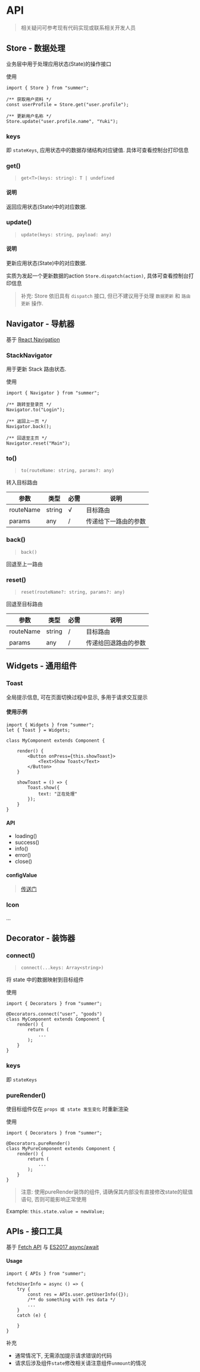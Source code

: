 # API
> 相关疑问可参考现有代码实现或联系相关开发人员

## Store - 数据处理
业务层中用于处理应用状态(State)的操作接口

使用
```
import { Store } from "summer";

/** 获取用户资料 */
const userProfile = Store.get("user.profile");

/** 更新用户名称 */
Store.update("user.profile.name", "Yuki");

```

### keys
即 `stateKeys`, 应用状态中的数据存储结构对应键值. 具体可查看控制台打印信息

### get()
> `get<T>(keys: string): T | undefined`

#### 说明
返回应用状态(State)中的对应数据.


### update()
> `update(keys: string, payload: any)`

#### 说明
更新应用状态(State)中的对应数据.

实质为发起一个更新数据的action `Store.dispatch(action)`, 具体可查看控制台打印信息


> 补充: Store 依旧具有 `dispatch` 接口, 但已不建议用于处理 `数据更新` 和 `路由更新` 操作.



## Navigator - 导航器
基于 [React Navigation](https://reactnavigation.org/docs/intro/)

### StackNavigator
用于更新 Stack 路由状态.

使用
```
import { Navigator } from "summer";

/** 跳转至登录页 */
Navigator.to("Login");

/** 返回上一页 */
Navigator.back();

/** 回退至主页 */
Navigator.reset("Main");

```
### to()
> `to(routeName: string, params?: any)`

转入目标路由

| 参数 | 类型 | 必需 | 说明 |
| --- | --- | --- | --- |
|  routeName | string | √ | 目标路由 |
| params | any | / | 传递给下一路由的参数 |

### back()
> `back()`

回退至上一路由

### reset()
> `reset(routeName?: string, params?: any)`

回退至目标路由

| 参数 | 类型 | 必需 | 说明 |
| --- | --- | --- | --- |
| routeName | string | / | 目标路由 |
| params | any | / | 传递给回退路由的参数 |




## Widgets - 通用组件

### Toast

全局提示信息, 可在页面切换过程中显示, 多用于请求交互提示

#### 使用示例
```
import { Widgets } from "summer";
let { Toast } = Widgets;

class MyComponent extends Component {
	
	render() {
	 	<Button onPress={this.showToast}>
			<Text>Show Toast</Text>
		</Button>
	}
	
	showToast = () => {
		Toast.show({
			text: "正在处理"
		});
	}
}
```

#### API

* loading()
* success()
* info()
* error()
* close()

#### configValue
> [传送门](./../framework/components/ui/toast/index.tsx#L28)


### Icon
...

## Decorator - 装饰器

### connect()
> `connect(...keys: Array<string>)`

将 state 中的数据映射到目标组件

使用
```
import { Decorators } from "summer";

@Decorators.connect("user", "goods")
class MyComponent extends Component {
	render() {
		return (
			...
		);
	}
}

```

### keys
即 `stateKeys`


### pureRender()

使目标组件仅在 `props 或 state 发生变化` 时重新渲染

使用
```
import { Decorators } from "summer";

@Decorators.pureRender()
class MyPureComponent extends Component {
	render() {
		return (
			...
		);
	}
}

```

> 注意: 使用pureRender装饰的组件, 请确保其内部没有直接修改state的赋值语句, 否则可能影响正常使用

Example: 
`
this.state.value = newValue;
`



## APIs - 接口工具

基于 [Fetch API](https://developer.mozilla.org/zh-CN/docs/Web/API/Fetch_API) 与 [ES2017 async/await](https://developer.mozilla.org/zh-CN/docs/Web/JavaScript/Reference/Statements/async_function)

#### Usage

```
import { APIs } from "summer";

fetchUserInfo = async () => {
	try {
		const res = APIs.user.getUserInfo({});
		/** do something with res data */
		...
	}
	catch (e) {
		
	}
}
```
补充

*	通常情况下, 无需添加提示请求错误的代码
*  请求后涉及组件`state`修改相关请注意组件`unmount`的情况


